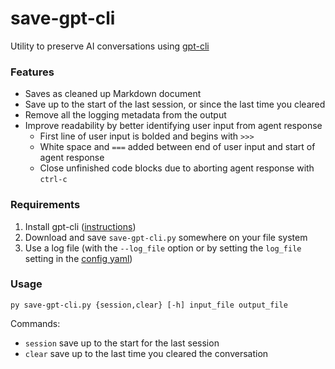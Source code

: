 # save-gpt-cli

Utility to preserve AI conversations using [gpt-cli](https://github.com/kharvd/gpt-cli)

### Features

- Saves as cleaned up Markdown document
- Save up to the start of the last session, or since the last time you cleared
- Remove all the logging metadata from the output
- Improve readability by better identifying user input from agent response
  - First line of user input is bolded and begins with `>>>`
  - White space and `===` added between end of user input and start of agent
  response
  - Close unfinished code blocks due to aborting agent response with `ctrl-c`

### Requirements

1. Install gpt-cli
   ([instructions](https://github.com/kharvd/gpt-cli/blob/main/README.md#installation))
1. Download and save `save-gpt-cli.py` somewhere on your file system
1. Use a log file (with the `--log_file` option or by setting the `log_file`
   setting in the [config
yaml](https://github.com/kharvd/gpt-cli/blob/main/README.md#Configuration))

### Usage

```shell
py save-gpt-cli.py {session,clear} [-h] input_file output_file
```

Commands:

- `session` save up to the start for the last session
- `clear` save up to the last time you cleared the conversation

